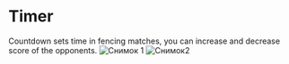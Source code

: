 # Timer
Countdown sets time in fencing matches, you can increase and decrease score of the opponents.
![Снимок 1](https://user-images.githubusercontent.com/64214865/149393095-1ad2052a-53cb-4bdb-9d62-2fc05e2137f5.PNG)
![Снимок2](https://user-images.githubusercontent.com/64214865/149393122-ee1112d3-03ee-4a9e-95c5-14a1cdb0e7ee.PNG)
